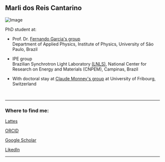 ## Marli dos Reis Cantarino

![Image](selfie_lab_unifr.jpg)

PhD student at:

- Prof. Dr. [Fernando Garcia's group](https://sites.google.com/site/ferton/home?authuser=0) <br />
Department of Applied Physics, Institute of Physics, University of São Paulo, Brazil

- IPE group <br /> Brazilian Synchrotron Light Laboratory [(LNLS)](www.lnls.br), National Center for Research on Energy and Materials (CNPEM), Campinas, Brazil

- With doctoral stay at [Claude Monney's group](https://sites.google.com/view/group-monney/home) at University of Fribourg, Switzerland


<br><hr>
### Where to find me:

[Lattes](http://lattes.cnpq.br/3704780601342272)

[ORCID](http://lattes.cnpq.br/3704780601342272)

[Google Scholar](https://scholar.google.com.br/citations?user=sDjkm3YAAAAJ&hl=pt-BR)

[LikedIn](https://www.linkedin.com/in/marlic/)

<hr>
